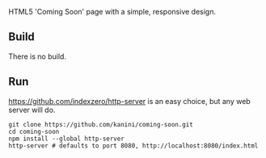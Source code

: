 HTML5 'Coming Soon' page with a simple, responsive design.

## Build
There is no build.

## Run
https://github.com/indexzero/http-server is an easy choice, but any web server will do.
```Shell
git clone https://github.com/kanini/coming-soon.git
cd coming-soon
npm install --global http-server
http-server # defaults to port 8080, http://localhost:8080/index.html
```
